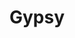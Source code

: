 ---
title: Gypsy
year: 1963
opening_date: 1963-11-15
closing_date: 1963-11-23
layout: productions
image:
image_caption:
image_credit:
playbill:
category:
details:
  Theatre: Theatre Jacksonville
  Venue: Little Theatre
cast:
  Uncle Jocko: Dixon Turner
  George: Phil Meunier
  Girl: 
    - Candy Oberdorfer
    - Terry Lynn Collins
  Arnold: Morris Foor
  Balloon Girl: Mary Marell
  Mother:
    - Ruth Coleman
    - Liz Collins
    - Ruth Geis
    - Joyce Gore
    - Ruth Perry
  Baby Louise: Tina Coleman
  Baby June: Robin Yancey
  Rose: Thelma Baker
  Chousie: FiFi
  Pop: Frank Ridge
  Newsboy: 
    - Jon Goodman
    - Danny Goodman
    - Stanley Picus
    - Michael Pittman 
    - Morris Foor
  Weber: Gene Moore
  Herbie: Willard Berdit
  Louise: Martha Tanner
  June: Barbara Goodman
  Tulsa: Frank Spolar
  Yonkers: Bill Milton
  Angie: David Lang
  L.A.: John Skye
  Kringelein: Bernie Shainbrown
  Mr. Goldstone: Sid Backer
  Farm Boy: 
    - Bill Milton
    - John Skye
    - Frank Spolar
    - David Land
    - Nolan Dingman
  Miss Cratchitt: Ellen Black
  Agnes: Kelly Stansel
  Marjorie May: Cathy Perry
  Dolores: Diana Schuh
  Thelma: Pat Harper
  Edna: Cindy Wooden
  Gail: Charlotte Smotherman
  Pastey: Dixon Turner
  Tessie Tura: Terry McIntyre
  Mazeppa: Jeanne Solomon
  Electra: Gertrude Moller
  Cigar: Jimtom Richardson
  Showgirl: 
    - Bambi Bowen
    - Charlotte Ann Rogers
    - Linda Brown
    - Anita Cheshire
  Alston Summers: Alston Summers
  Phil: Gene Moore
  Bourgeron-Cochon: Allen Glenn
  Dancer: 
    - Cathy Perry
    - Diana Schuh
    - Ruthie Piva
    - Sara-Jo Berman
    - Judy MacDonald
crew:
  Director: George Ballis
  Choreographer: Jeanne Solomon
  Musical Director: Rosalind MacEnulty
  Set Designer: Chase Ambler
  Lighting Designer: Peggy Miller
  Costumes: 
    - Frank Ridge
    - Ruth Perry
    - Ruth Coleman
  Production Supervisor: Marshall Grauer
  Assistant Production Supervisor: Carolyn Lieder
  Stage Manager: Phil Meunier
  Assistant Stage Manager: Sid Backer
  Lighting: 
    - Sandra Spencer
    - Barbara Jensen
  Properties: 
    - Helen Cochran
    - Ed Poole
    - Gladys Witten
    - Joyce Kaye
    - Jean Schnabel
    - Betty Hallett
    - Gladys Dale
    - Beverly Fink
    - Eula Walters
    - Bill Thornton
    - Doris Thornhill
    - Mary Frances Thornhill
    - Gayle Swymer
    - A. Ira Fink
    - Bill Gibbs
    - Carolyn Lieder
    - Esther Barnes
    - Ellen Black
  Make-Up: 
    - Bill Milton
    - Phil Meunier
    - Bill Thornton
    - John Skye
    - Gertrude Moller
    - Ruth Perry
    - Ruth Coleman
    - Jean Goodman
    - Liz Collins
  Stage Crew: 
    - Ray Collins
    - Bob Schuh
    - Buddy Marshall
  Painting: 
    - Dixie Cohen
    - Dixon Turner
    - Barbara Jensen
    - Galdys Dale
  Crew Workers: 
    - Liz Collins
    - Peggy Miller
    - Charlotte Smotherman
    - Diana Schuh
    - Wenonah Wells
    - Sandra Spencer
    - Eula Walters
    - A. Ira Fink
  Stage Hands: 
    - Allen Glenn
    - Bob Schuh
    - John Skye
    - Bernie Shainbrown
    - Sid Backer
    - Dixon Turner
    - Phil Meunier
understudies:
orchestra:
external_links:
---